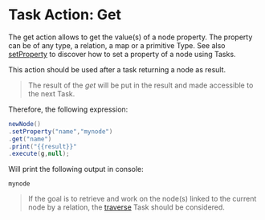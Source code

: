 # Task Action: Get

The get action allows to get the value(s) of a node property. The property can be of any type, a relation, a map or a primitive Type.
See also [setProperty](setProperty.md) to discover how to set a property of a node using Tasks.

This action should be used after a task returning a node as result.

> The result of the *get* will be put in the result and made accessible to the next Task.

Therefore, the following expression:
 ```java
newNode()
.setProperty("name","mynode")
.get("name")
.print("{{result}}"
.execute(g,null);
```

Will print the following output in console:

```
mynode
```


> If the goal is to retrieve and work on the node(s) linked to the current node by a relation, the [traverse](traverse.md) Task should be considered.

